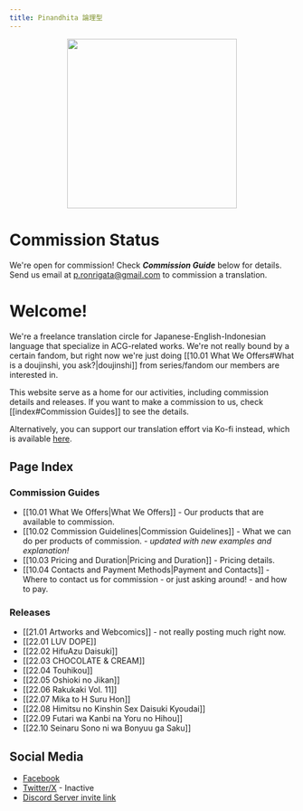 ```yaml
---
title: Pinandhita 論理型
---
```

<p align="center"> <a>
<img src="https://pinandhitaronrigata.my.id/00-Meta/02-Attachments/logo-v2.png" width="300"/>
</a> </p>

# Commission Status

We're open for commission! Check ***Commission Guide*** below for details. Send us email at p.ronrigata@gmail.com to commission a translation.

# Welcome!

We're a freelance translation circle for Japanese-English-Indonesian language that specialize in ACG-related works. We're not really bound by a certain fandom, but right now we're just doing [[10.01 What We Offers#What is a doujinshi, you ask?|doujinshi]] from series/fandom our members are interested in.

This website serve as a home for our activities, including commission details and releases. If you want to make a commission to us, check [[index#Commission Guides]] to see the details.

Alternatively, you can support our translation effort via Ko-fi instead, which is available [here](https://ko-fi.com/pronrigata).

## Page Index

### Commission Guides

- [[10.01 What We Offers|What We Offers]] - Our products that are available to commission.
- [[10.02 Commission Guidelines|Commission Guidelines]] - What we can do per products of commission. - *updated with new examples and explanation!*
- [[10.03 Pricing and Duration|Pricing and Duration]] - Pricing details.
- [[10.04 Contacts and Payment Methods|Payment and Contacts]] - Where to contact us for commission - or just asking around! - and how to pay.

### Releases

- [[21.01 Artworks and Webcomics]] - not really posting much right now.
- [[22.01 LUV DOPE]]
- [[22.02 HifuAzu Daisuki]]
- [[22.03 CHOCOLATE & CREAM]]
- [[22.04 Touhikou]]
- [[22.05 Oshioki no Jikan]]
- [[22.06 Rakukaki Vol. 11]]
- [[22.07 Mika to H Suru Hon]]
- [[22.08 Himitsu no Kinshin Sex Daisuki Kyoudai]]
- [[22.09 Futari wa Kanbi na Yoru no Hihou]]
- [[22.10 Seinaru Sono ni wa Bonyuu ga Saku]]

## Social Media

- [Facebook](https://www.facebook.com/pinandhita.ronrigata/)
- [Twitter/X](https://twitter.com/p_ronrigata) - Inactive
- [Discord Server invite link](https://discord.gg/SCCQDAx7h8)